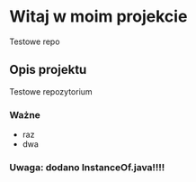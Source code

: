 # Witaj w moim projekcie
Testowe repo

## Opis projektu
Testowe repozytorium

### Ważne
* raz
* dwa

### Uwaga: dodano InstanceOf.java!!!!
